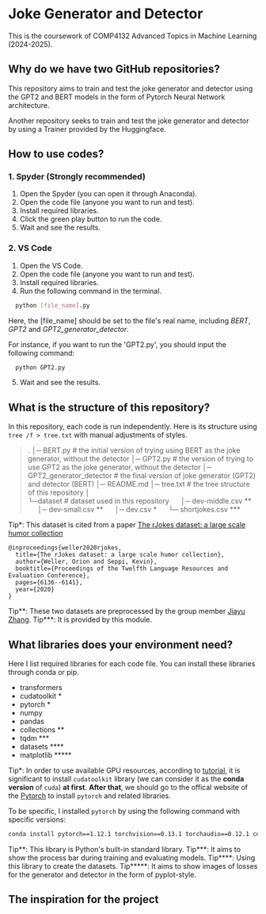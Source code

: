 # Joke Generator and Detector
This is the coursework of COMP4132 Advanced Topics in Machine Learning (2024-2025).

## Why do we have two GitHub repositories?
This repository aims to train and test the joke generator and detector using the GPT2 and BERT models in the form of Pytorch Neural Network architecture. 

Another repository seeks to train and test the joke generator and detector by using a Trainer provided by the Huggingface.

## How to use codes?
### 1. Spyder (Strongly recommended)
    
1) Open the Spyder (you can open it through Anaconda).
2) Open the code file (anyone you want to run and test).
3) Install required libraries.
4) Click the green play button to run the code.
5) Wait and see the results.

### 2. VS Code

1) Open the VS Code.
2) Open the code file (anyone you want to run and test).
3) Install required libraries.
4) Run the following command in the terminal.
   
```bash
  python [file_name].py
```

Here, the [file_name] should be set to the file's real name, including _BERT_, _GPT2_ and _GPT2_generator_detector_. 

For instance, if you want to run the 'GPT2.py', you should input the following command:

```bash
  python GPT2.py
```

5) Wait and see the results.

## What is the structure of this repository?
In this repository, each code is run independently. Here is its structure using `tree /f > tree.txt` with manual adjustments of styles.

> .
> │─ BERT.py # the initial version of trying using BERT as the joke generator, without the detector
> │─ GPT2.py # the version of trying to use GPT2 as the joke generator, without the detector
> │─ GPT2_generator_detector # the final version of joke generator (GPT2) and detector (BERT)
> │─ README.md
> │─ tree.txt # the tree structure of this repository
> │  
> └─dataset # dataset used in this repository
> &nbsp;&nbsp;&nbsp;&nbsp; │─ dev-middle.csv **
> &nbsp;&nbsp;&nbsp;&nbsp; │─ dev-small.csv **
> &nbsp;&nbsp;&nbsp;&nbsp; │─ dev.csv *
> &nbsp;&nbsp;&nbsp;&nbsp; └─ shortjokes.csv ***

Tip*: This dataset is cited from a paper [The rJokes dataset: a large scale humor collection](https://aclanthology.org/2020.lrec-1.753/)
```
@inproceedings{weller2020rjokes,
  title={The rJokes dataset: a large scale humor collection},
  author={Weller, Orion and Seppi, Kevin},
  booktitle={Proceedings of the Twelfth Language Resources and Evaluation Conference},
  pages={6136--6141},
  year={2020}
}
```
Tip**: These two datasets are preprocessed by the group member [Jiayu Zhang](https://github.com/zjy2414).
Tip***: It is provided by this module.

## What libraries does your environment need?
Here I list required libraries for each code file. You can install these libraries through conda or pip.

* transformers
* cudatoolkit *
* pytorch *
* numpy
* pandas
* collections **
* tqdm ***
* datasets ****
* matplotlib *****

Tip*: In order to use available GPU resources, according to [tutorial](https://blog.csdn.net/weixin_46446479/article/details/139004738), it is significant to install `cudatoolkit` library (we can consider it as the **conda version** of `cuda`) **at first**. **After that**, we should go to the offical website of the [Pytorch](https://pytorch.org/get-started/locally/) to install `pytorch` and related libraries.

To be specific, I installed `pytorch` by using the following command with specific versions:

```bash
conda install pytorch==1.12.1 torchvision==0.13.1 torchaudio==0.12.1 cudatoolkit=11.3 -c pytorch
```

Tip**: This library is Python's built-in standard library.
Tip***: It aims to show the process bar during training and evaluating models.
Tip****: Using this library to create the datasets.
Tip*****: It aims to show images of losses for the generator and detector in the form of pyplot-style.

## The inspiration for the project

